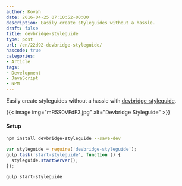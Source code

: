 ```yaml
---
author: Kovah
date: 2016-04-25 07:10:52+00:00
description: Easily create styleguides without a hassle.
draft: false
title: devbridge-styleguide
type: post
url: /en/22d92-devbridge-styleguide/
hascode: true
categories:
- Article
tags:
- Development
- JavaScript
- NPM
---
```


Easily create styleguides without a hassle with [devbridge-styleguide](http://devbridge.github.io/Styleguide/).

{{< image img="mRSS0VFdF3.jpg" alt="Devbridge Styleguide" >}}

#### Setup

```bash
npm install devbridge-styleguide --save-dev
```
    
```javascript
var styleguide = require('devbridge-styleguide');
gulp.task('start-styleguide', function () {
  styleguide.startServer();
});
```
    
```bash
gulp start-styleguide
```
